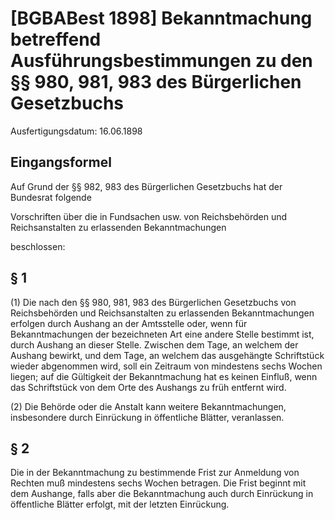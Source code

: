 # [BGBABest 1898] Bekanntmachung betreffend Ausführungsbestimmungen zu den §§ 980, 981, 983 des Bürgerlichen Gesetzbuchs

Ausfertigungsdatum: 16.06.1898

 

## Eingangsformel

Auf Grund der §§ 982, 983 des Bürgerlichen Gesetzbuchs hat der Bundesrat folgende

  
Vorschriften über die in Fundsachen usw. von Reichsbehörden und Reichsanstalten zu erlassenden Bekanntmachungen

beschlossen:


## § 1

(1) Die nach den §§ 980, 981, 983 des Bürgerlichen Gesetzbuchs von Reichsbehörden und Reichsanstalten zu erlassenden Bekanntmachungen erfolgen durch Aushang an der Amtsstelle oder, wenn für Bekanntmachungen der bezeichneten Art eine andere Stelle bestimmt ist, durch Aushang an dieser Stelle. Zwischen dem Tage, an welchem der Aushang bewirkt, und dem Tage, an welchem das ausgehängte Schriftstück wieder abgenommen wird, soll ein Zeitraum von mindestens sechs Wochen liegen; auf die Gültigkeit der Bekanntmachung hat es keinen Einfluß, wenn das Schriftstück von dem Orte des Aushangs zu früh entfernt wird.

(2) Die Behörde oder die Anstalt kann weitere Bekanntmachungen, insbesondere durch Einrückung in öffentliche Blätter, veranlassen.


## § 2

Die in der Bekanntmachung zu bestimmende Frist zur Anmeldung von Rechten muß mindestens sechs Wochen betragen. Die Frist beginnt mit dem Aushange, falls aber die Bekanntmachung auch durch Einrückung in öffentliche Blätter erfolgt, mit der letzten Einrückung.
